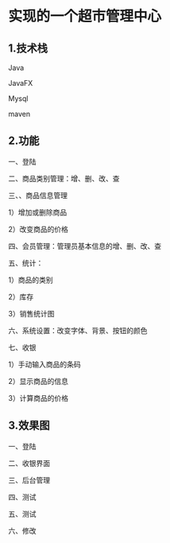 # 实现的一个超市管理中心
## 1.技术栈
Java

JavaFX

Mysql

maven
## 2.功能
一、登陆

二、商品类别管理：增、删、改、查

三、、商品信息管理

1）增加或删除商品

2）改变商品的价格

四、会员管理：管理员基本信息的增、删、改、查

五、统计：

1）商品的类别

2）库存

3）销售统计图

六、系统设置：改变字体、背景、按钮的颜色

七、收银

1）手动输入商品的条码

2）显示商品的信息

3）计算商品的价格
## 3.效果图
一、登陆

二、收银界面

三、后台管理

四、测试

五、测试

六、修改



